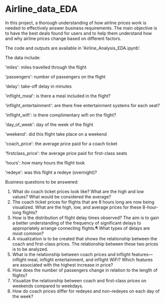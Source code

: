 # Airline_data_EDA
 In this project, a thorough understanding of how airline prices work is needed to effectively answer business requirements. The main objective is to have the best deals found for users and to help them understand how and why airline prices change based on different factors.

 The code and outputs are available in 'Airline_Analysis_EDA.ipynb'.

The data include:

'miles': miles travelled through the flight

'passengers': number of passengers on the flight

'delay': take-off delay in minutes

'inflight_meal': is there a meal included in the flight?

'inflight_entertainment': are there free entertainment systems for each seat?

'inflight_wifi': is there complimentary wifi on the flight?

'day_of_week': day of the week of the flight

'weekend': did this flight take place on a weekend

'coach_price': the average price paid for a coach ticket

'firstclass_price': the average price paid for first-class seats

'hours': how many hours the flight took

'redeye': was this flight a redeye (overnight)?


Business questions to be answered:
1. What do coach ticket prices look like? What are the high and low values? What would be considered the average?
2. The coach ticket prices for flights that are 8 hours long are now being visualized. What are the high, low, and average prices for these 8-hour-long flights?
3. How is the distribution of flight delay times observed? The aim is to gain a better understanding of the frequency of significant delays to appropriately arrange connecting flights.¶
What types of delays are most common?
4. A visualization is to be created that shows the relationship between the coach and first-class prices. The relationship between these two prices is to be analyzed.
5. What is the relationship between coach prices and inflight features— inflight meal, inflight entertainment, and inflight WiFi? Which features are associated with the highest increase in price?
6. How does the number of passengers change in relation to the length of flights?
7. Visualize the relationship between coach and first-class prices on weekends compared to weekdays.
8. How do coach prices differ for redeyes and non-redeyes on each day of the week?
